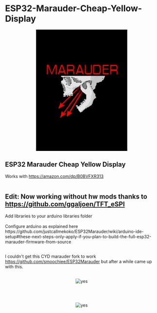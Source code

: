# ESP32-Marauder-Cheap-Yellow-Display
<p align="center"><img alt="Marauder logo" src="https://github.com/justcallmekoko/ESP32Marauder/blob/master/pictures/marauder3L.jpg?raw=true" width="300"></p>

## ESP32 Marauder Cheap Yellow Display
Works with https://amazon.com/dp/B0BVFXR313<br><br>
## Edit: Now working without hw mods thanks to https://github.com/ggaljoen/TFT_eSPI
</p>
Add libraries to your arduino libraries folder<br><br>
Configure arduino as explained here<br> https://github.com/justcallmekoko/ESP32Marauder/wiki/arduino-ide-setup#these-next-steps-only-apply-if-you-plan-to-build-the-full-esp32-marauder-firmware-from-source<br><br>

I couldn't get this CYD marauder fork to work https://github.com/smoochiee/ESP32Marauder but after a while came up with this.<br><br>
<p align="center">
 <img src="https://github.com/Fr4nkFletcher/ESP32-Marauder-Cheap-Yellow-Display/blob/master/screenshots/1.gif" alt="yes">
</p><br><br>
<p align="center">
 <img src="https://github.com/Fr4nkFletcher/ESP32-Marauder-Cheap-Yellow-Display/blob/master/screenshots/2.gif" alt="yes">
</p>

